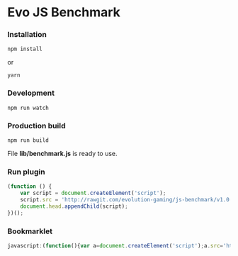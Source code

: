 # Evo JS Benchmark

### Installation
```
npm install
```
or
```
yarn
```

### Development

```
npm run watch
```

### Production build
```
npm run build
```

File **lib/benchmark.js** is ready to use.

### Run plugin

```javascript
(function () {
    var script = document.createElement('script');
    script.src = 'http://rawgit.com/evolution-gaming/js-benchmark/v1.0.2/lib/benchmark.js';
    document.head.appendChild(script);
})();
```

### Bookmarklet

```javascript
javascript:(function(){var a=document.createElement('script');a.src='http://rawgit.com/evolution-gaming/js-benchmark/v1.0.2/lib/benchmark.js',document.head.appendChild(a)})();
```
